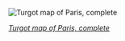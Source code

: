 
![Turgot map of Paris, complete](https://upload.wikimedia.org/wikipedia/commons/thumb/b/b9/Turgot_map_of_Paris_-_Norman_B._Leventhal_Map_Center.jpg/938px-Turgot_map_of_Paris_-_Norman_B._Leventhal_Map_Center.jpg)

*[Turgot map of Paris, complete](https://wikipedia.org/wiki/File:Turgot_map_of_Paris_-_Norman_B._Leventhal_Map_Center.jpg)*

